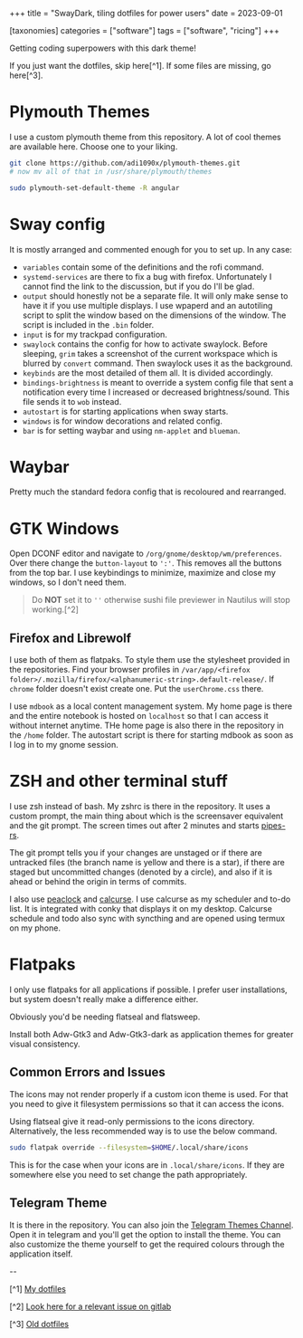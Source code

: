 +++
title = "SwayDark, tiling dotfiles for power users"
date = 2023-09-01

[taxonomies]
categories = ["software"]
tags = ["software", "ricing"]
+++

Getting coding superpowers with this dark theme!

<!-- more -->

If you just want the dotfiles, skip here[^1]. If some files are missing, go here[^3].

# Plymouth Themes

I use a custom plymouth theme from this repository. A lot of cool themes are available here. Choose one to your liking.

```sh
git clone https://github.com/adi1090x/plymouth-themes.git
# now mv all of that in /usr/share/plymouth/themes

sudo plymouth-set-default-theme -R angular
```
# Sway config

It is mostly arranged and commented enough for you to set up. In any case:
- `variables` contain some of the definitions and the rofi command.
- `systemd-services` are there to fix a bug with firefox. Unfortunately I cannot find the link to the discussion, but if you do I'll be glad.
- `output` should honestly not be a separate file. It will only make sense to have it if you use multiple displays. I use wpaperd and an autotiling script to split the window based on the dimensions of the window. The script is included in the `.bin` folder.
- `input` is for my trackpad configuration.
- `swaylock` contains the config for how to activate swaylock. Before sleeping, `grim` takes a screenshot of the current workspace which is blurred by `convert` command. Then swaylock uses it as the background.
- `keybinds` are the most detailed of them all. It is divided accordingly.
- `bindings-brightness` is meant to override a system config file that sent a notification every time I increased or decreased brightness/sound. This file sends it to `wob` instead.
- `autostart` is for starting applications when sway starts.
- `windows` is for window decorations and related config.
- `bar` is for setting waybar and using `nm-applet` and `blueman`.

# Waybar 

Pretty much the standard fedora config that is recoloured and rearranged.

# GTK Windows

Open DCONF editor and navigate to `/org/gnome/desktop/wm/preferences`. Over there change the `button-layout` to `':'`. This removes all the buttons from the top bar. I use keybindings to minimize, maximize and close my windows, so I don't need them. 

> Do **NOT** set it to `''` otherwise sushi file previewer in Nautilus will stop working.[^2]


## Firefox and Librewolf

I use both of them as flatpaks. To style them use the stylesheet provided in the repositories. Find your browser profiles in `/var/app/<firefox folder>/.mozilla/firefox/<alphanumeric-string>.default-release/`. If `chrome` folder doesn't exist create one. Put the `userChrome.css` there. 

I use `mdbook` as a local content management system. My home page is there and the entire notebook is hosted on `localhost` so that I can access it without internet anytime. THe home page is also there in the repository in the `/home` folder. The autostart script is there for starting mdbook as soon as I log in to my gnome session.


# ZSH and other terminal stuff

I use zsh instead of bash. My zshrc is there in the repository. It uses a custom prompt, the main thing about which is the screensaver equivalent and the git prompt. The screen times out after 2 minutes and starts [pipes-rs](https://github.com/lhvy/pipes-rs). 

The git prompt tells you if your changes are unstaged or if there are untracked files (the branch name is yellow and there is a star), if there are staged but uncommitted changes (denoted by a circle), and also if it is ahead or behind the origin in terms of commits.

I also use [peaclock](https://github.com/octobanana/peaclock) and [calcurse](https://www.calcurse.org/). I use calcurse as my scheduler and to-do list. It is integrated with conky that displays it on my desktop. Calcurse schedule and todo also sync with syncthing and are opened using termux on my phone.

# Flatpaks

I only use flatpaks for all applications if possible. I prefer user installations, but system doesn't really make a difference either.

Obviously you'd be needing flatseal and flatsweep.

Install both Adw-Gtk3 and Adw-Gtk3-dark as application themes for greater visual consistency.

## Common Errors and Issues

The icons may not render properly if a custom icon theme is used. For that you need to give it filesystem permissions so that it can access the icons. 

Using flatseal give it read-only permissions to the icons directory. Alternatively, the less recommended way is to use the below command.

```sh 
sudo flatpak override --filesystem=$HOME/.local/share/icons
```

This is for the case when your icons are in `.local/share/icons`. If they are somewhere else you need to set change the path appropriately.

## Telegram Theme

It is there in the repository. You can also join the [Telegram Themes Channel](https://t.me/tgthemes). Open it in telegram and you'll get the option to install the theme. You can also customize the theme yourself to get the required colours through the application itself.

--

[^1] [My dotfiles](https://gitlab.com/InnocentZero/swaydark)

[^2] [Look here for a relevant issue on gitlab](https://gitlab.gnome.org/GNOME/sushi/-/issues/36)

[^3] [Old dotfiles](https://gitlab.com/InnocentZero/darker-dots/-/tree/main)
